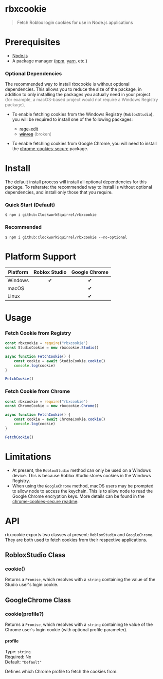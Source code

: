 # rbxcookie
> Fetch Roblox login cookies for use in Node.js applications

# Prerequisites
* [Node.js](https://nodejs.org/en/)
* A package manager ([npm](https://www.npmjs.com/), [yarn](https://yarnpkg.com/), etc.)

### Optional Dependencies
The recommended way to install rbxcookie is without optional dependencies. This allows you to reduce the size of the package, in addition to only installing the packages you actually need in your project <font color="grey">(for example, a macOS-based project would not require a Windows Registry package)</font>.

* To enable fetching cookies from the Windows Registry (`RobloxStudio`), you will be required to install one of the following packages:
    * [rage-edit](https://www.npmjs.com/package/rage-edit)
    * [~~winreg~~](https://www.npmjs.com/package/winreg) <font color="grey">(broken)</font>

* To enable fetching cookies from Google Chrome, you will need to install the [chrome-cookies-secure](https://www.npmjs.com/package/chrome-cookies-secure) package.
# Install
The default install process will install all optional dependencies for this package. To reiterate: the recommended way to install is without optional dependencies, and install only those that you require.

### **Quick Start** (Default)
```
$ npm i github:ClockworkSquirrel/rbxcookie
```

### Recommended
```
$ npm i github:ClockworkSquirrel/rbxcookie --no-optional
```

# Platform Support
| Platform | Roblox Studio | Google Chrome |
|----------|:------------:|:------------:|
| Windows | ✔ | ✔ |
| macOS |  | ✔ |
| Linux | | ✔ |

# Usage
### Fetch Cookie from Registry
```js
const rbxcookie = require("rbxcookie")
const StudioCookie = new rbxcookie.Studio()

async function FetchCookie() {
    const cookie = await StudioCookie.cookie()
    console.log(cookie)
}

FetchCookie()
```

### Fetch Cookie from Chrome
```js
const rbxcookie = require("rbxcookie")
const ChromeCookie = new rbxcookie.Chrome()

async function FetchCookie() {
    const cookie = await ChromeCookie.cookie()
    console.log(cookie)
}

FetchCookie()
```

# Limitations
* At present, the `RobloxStudio` method can only be used on a Windows device. This is because Roblox Studio stores cookies in the Windows Registry.
* When using the `GoogleChrome` method, macOS users may be prompted to allow node to access the keychain. This is to allow node to read the Google Chrome encryption keys. More details can be found in the [chrome-cookies-secure readme](https://github.com/bertrandom/chrome-cookies-secure#limitations).

# API
rbxcookie exports two classes at present: `RobloxStudio` and `GoogleChrome`. They are both used to fetch cookies from their respective applications.

## RobloxStudio Class
### cookie()
Returns a `Promise`, which resolves with a `string` containing the value of the Studio user's login cookie.

## GoogleChrome Class
### cookie(profile?)
Returns a `Promise`, which resolves with a `string` containing te value of the Chrome user's login cookie (with optional profile parameter).

#### profile
Type: `string`\
Required: No\
Default: `"Default"`

Defines which Chrome profile to fetch the cookies from.
